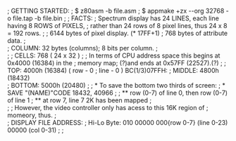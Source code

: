 ; GETTING STARTED:
;	$ z80asm -b file.asm 
;	$ appmake +zx --org 32768 -o file.tap -b file.bin
;
; FACTS: 
;	Spectrum display has 24 LINES, each line having 8 ROWS of PIXELS,
;		rather than 24 rows of 8 pixel lines, thus 24 x 8 = 192 rows.
;
; 		6144 bytes of pixel display. (* 17FF+1)
;		768 bytes of attribute data.
;		
;		COLUMN: 32 bytes (columns); 8 bits per column.
;		
;
;	CELLS: 768 ( 24 x 32 )
;
;	In terms of CPU address space this begins at 0x4000 (16384) in the
;		memory map; (?)and ends at 0x57FF (22527).(?)
;
;		TOP: 	4000h 	(16384) ( row - 0 ; line - 0 ) 	BC(1/3)07FFH:
;		MIDDLE: 4800h 	(18432)							
;		BOTTOM:	5000h	(20480)
;
;		* To save the bottom two thirds of screen:
;		* 	SAVE "(NAME)"CODE 18432, 40966
;
;		** row (0-7) of line 0, then row (0-7) of line 1
;		** at row 7, line 7 2K has been mapped
;		
;
;	However, the video controller only has acess to this 16K region of
;		momeory, thus.
;	
;	DISPLAY FILE ADDRESS:
;		Hi-Lo Byte: 010 00000 000{row 0-7} (line 0-23) 00000 (col 0-31)
;
;	